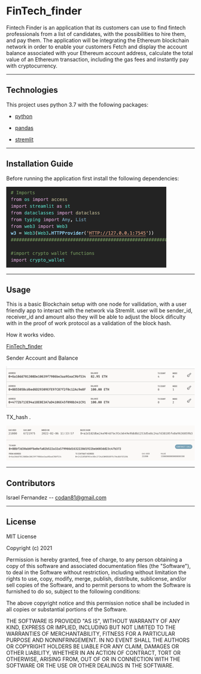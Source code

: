 # FinTech_finder

Fintech Finder is an application that its customers can use to find fintech professionals from a list of candidates, with the possibilities to hire them, and pay them. The application will be integrating the Ethereum blockchain network in order to enable your customers Fetch and display the account balance associated with your Ethereum account address, calculate the total value of an Ethereum transaction, including the gas fees and instantly pay with cryptocurrency.


---
## Technologies

This project uses python 3.7 with the following packages:

* [python](https://www.python.org/) 

* [pandas](https://github.com/pandas-dev/pandas) 

* [stremlit](https://streamlit.io/) 

---
## Installation Guide

Before running the application first install the following dependencies:


![FinTech_finder](https://github.com/codan81/FinTech_finder/blob/main/Images/dependencies.jpg)


---
## Usage

This is a basic Blockchain setup with one node for vallidation, with a user friendly app to interact with the network via Stremlit. user will be sender_id, receiver_id and amount also they will be able to adjust the block dificulty with in the proof of work protocol  as a validation of the block hash.

How it works video.

[FinTech_finder](https://youtu.be/Ug0kh9WAGxg)

Sender Account and Balance

![FinTech_finder](https://github.com/codan81/FinTech_finder/blob/main/Images/senders_address.jpg)


TX_hash . 

![FinTech_finder](https://github.com/codan81/FinTech_finder/blob/main/Images/tx_hash.jpg)


---
## Contributors


Israel Fernandez -- codan81@gmail.com

---
## License
MIT License

Copyright (c) 2021  

Permission is hereby granted, free of charge, to any person obtaining a copy
of this software and associated documentation files (the "Software"), to deal
in the Software without restriction, including without limitation the rights
to use, copy, modify, merge, publish, distribute, sublicense, and/or sell
copies of the Software, and to permit persons to whom the Software is
furnished to do so, subject to the following conditions:

The above copyright notice and this permission notice shall be included in all
copies or substantial portions of the Software.

THE SOFTWARE IS PROVIDED "AS IS", WITHOUT WARRANTY OF ANY KIND, EXPRESS OR
IMPLIED, INCLUDING BUT NOT LIMITED TO THE WARRANTIES OF MERCHANTABILITY,
FITNESS FOR A PARTICULAR PURPOSE AND NONINFRINGEMENT. IN NO EVENT SHALL THE
AUTHORS OR COPYRIGHT HOLDERS BE LIABLE FOR ANY CLAIM, DAMAGES OR OTHER
LIABILITY, WHETHER IN AN ACTION OF CONTRACT, TORT OR OTHERWISE, ARISING FROM,
OUT OF OR IN CONNECTION WITH THE SOFTWARE OR THE USE OR OTHER DEALINGS IN THE
SOFTWARE.
